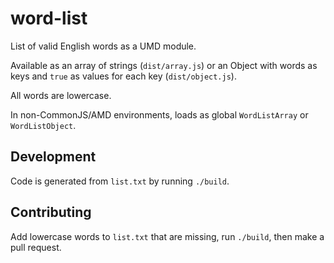 # word-list

List of valid English words as a UMD module.

Available as an array of strings (`dist/array.js`) or an Object with words as keys and `true` as values for each key (`dist/object.js`).

All words are lowercase.

In non-CommonJS/AMD environments, loads as global `WordListArray` or `WordListObject`.

## Development

Code is generated from `list.txt` by running `./build`.

## Contributing

Add lowercase words to `list.txt` that are missing, run `./build`, then make a pull request.
